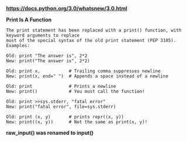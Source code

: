 **https://docs.python.org/3.0/whatsnew/3.0.html**

**Print Is A Function**

```
The print statement has been replaced with a print() function, with keyword arguments to replace
most of the special syntax of the old print statement (PEP 3105). Examples:

Old: print "The answer is", 2*2
New: print("The answer is", 2*2)

Old: print x,           # Trailing comma suppresses newline
New: print(x, end=" ")  # Appends a space instead of a newline

Old: print              # Prints a newline
New: print()            # You must call the function!

Old: print >>sys.stderr, "fatal error"
New: print("fatal error", file=sys.stderr)

Old: print (x, y)       # prints repr((x, y))
New: print((x, y))      # Not the same as print(x, y)!
```

**raw_input() was renamed to input()**



